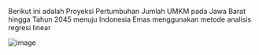 Berikut ini adalah Proyeksi Pertumbuhan Jumlah UMKM pada Jawa Barat hingga Tahun 2045 menuju Indonesia Emas menggunakan metode analisis regresi linear

![image](https://github.com/user-attachments/assets/d7273cc7-b8a2-49bd-bbcf-57a423bfffe4)
